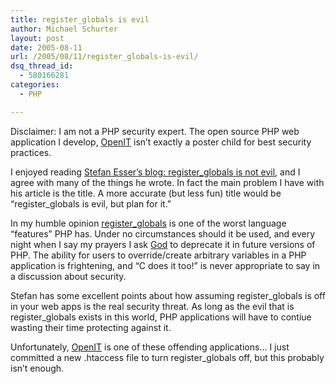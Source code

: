 ```yaml
---
title: register_globals is evil
author: Michael Schurter
layout: post
date: 2005-08-11
url: /2005/08/11/register_globals-is-evil/
dsq_thread_id:
  - 580166281
categories:
  - PHP

---
```

Disclaimer: I am not a PHP security expert. The open source PHP web application I develop, [OpenIT][1] isn&#8217;t exactly a poster child for best security practices.

I enjoyed reading [Stefan Esser&#8217;s blog: register_globals is not evil][2], and I agree with many of the things he wrote. In fact the main problem I have with his article is the title. A more accurate (but less fun) title would be &#8220;register_globals is evil, but plan for it.&#8221;

In my humble opinion [register_globals][3] is one of the worst language &#8220;features&#8221; PHP has. Under no circumstances should it be used, and every night when I say my prayers I ask [God][4] to deprecate it in future versions of PHP. The ability for users to override/create arbitrary variables in a PHP application is frightening, and &#8220;C does it too!&#8221; is never appropriate to say in a discussion about security.

Stefan has some excellent points about how assuming register\_globals is off in your web apps is the real security threat. As long as the evil that is register\_globals exists in this world, PHP applications will have to contiue wasting their time protecting against it.

Unfortunately, [OpenIT][5] is one of these offending applications&#8230; I just committed a new .htaccess file to turn register_globals off, but this probably isn&#8217;t enough.

 [1]: http://openit.sourceforge.net/
 [2]: http://blog.php-security.org/archives/3-register_globals-is-not-evil.html
 [3]: http://us2.php.net/register_globals
 [4]: http://www.zend.com/
 [5]: http://cvs.sourceforge.net/viewcvs.py/openit/OpenIT/.htaccess?rev=1.4&view=auto